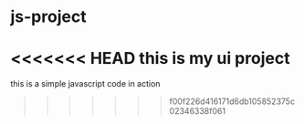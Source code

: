 # js-project
<<<<<<< HEAD
this is my ui project
=======
this is a simple javascript code in action
>>>>>>> f00f226d416171d6db105852375c02346338f061
